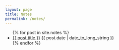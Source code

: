 ```yaml
---
layout: page
title: Notes
permalink: /notes/
---
```


<ul class="spaced_list">
  {% for post in site.notes %}
    <li>
      <a href="{{ post.url }}">{{ post.title }}</a> {{ post.date | date_to_long_string }}
    </li>
  {% endfor %}
</ul>